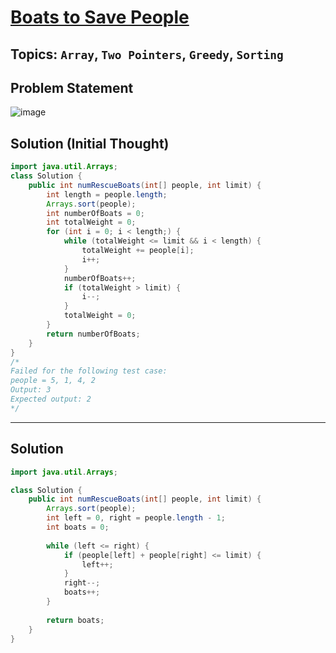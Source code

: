 # [Boats to Save People](https://leetcode.com/problems/boats-to-save-people/description/)
## Topics: `Array`, `Two Pointers`, `Greedy`, `Sorting`
## Problem Statement
![image](https://github.com/SiddhantKumarMaurya/LeetCode_Questions/assets/107787014/7e075c94-fadd-4076-a9f8-479faf43cd8f)
## Solution (Initial Thought)
```java
import java.util.Arrays;
class Solution {
    public int numRescueBoats(int[] people, int limit) {
        int length = people.length;
        Arrays.sort(people);
        int numberOfBoats = 0;
        int totalWeight = 0;
        for (int i = 0; i < length;) {
            while (totalWeight <= limit && i < length) {
                totalWeight += people[i];
                i++;
            }
            numberOfBoats++;
            if (totalWeight > limit) {
                i--;
            }
            totalWeight = 0;
        }
        return numberOfBoats;
    }
}
/*
Failed for the following test case:
people = 5, 1, 4, 2
Output: 3
Expected output: 2
*/
```
---
## Solution
```java
import java.util.Arrays;

class Solution {
    public int numRescueBoats(int[] people, int limit) {
        Arrays.sort(people);
        int left = 0, right = people.length - 1;
        int boats = 0;
        
        while (left <= right) {
            if (people[left] + people[right] <= limit) {
                left++;
            }
            right--;
            boats++;
        }
        
        return boats;
    }
}
```
